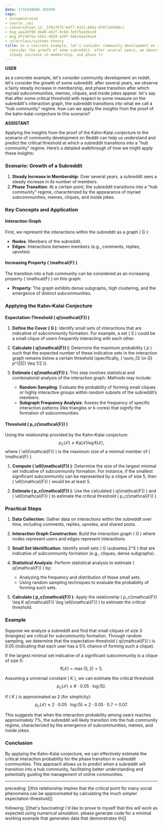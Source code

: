 ```yaml
---
date: 1716348686.301049
tags:
- autogenerated
- source__oai
- conversation_id__5f9a76f5-b4f7-4311-80da-07071dd580c1
- msg_aaa28f96-db40-4d2f-9c6d-7e575ae3bce8
- msg_6f230fea-55b1-4929-a39f-5b6c6ae24e24
- colorclass/systems-theory
title: as a concrete example, let's consider community development on reddit. let's
  consider the growth of some subreddit. after several years, we observe a fairly
  steady increase in membership, and phase tr
---
```


**USER**

as a concrete example, let's consider community development on reddit. let's consider the growth of some subreddit. after several years, we observe a fairly steady increase in membership, and phase transition after which myriad subcommunities, memes, cliques, and inside jokes appear. let's say that after some critical threshold with respect to some measure on the subreddit's interaction graph, the subreddit transitions into what we call a "hub community" regime. how can we apply the insights from the proof of the kahn-kalai conjecture to this scenario?


**ASSISTANT**

Applying the insights from the proof of the Kahn–Kalai conjecture to the scenario of community development on Reddit can help us understand and predict the critical threshold at which a subreddit transitions into a "hub community" regime. Here’s a detailed walkthrough of how we might apply these insights:

### Scenario: Growth of a Subreddit

1. **Steady Increase in Membership**: Over several years, a subreddit sees a steady increase in its number of members.
2. **Phase Transition**: At a certain point, the subreddit transitions into a "hub community" regime, characterized by the appearance of myriad subcommunities, memes, cliques, and inside jokes.

### Key Concepts and Application

#### Interaction Graph

First, we represent the interactions within the subreddit as a graph \( G \):
- **Nodes**: Members of the subreddit.
- **Edges**: Interactions between members (e.g., comments, replies, upvotes).

#### Increasing Property \( \mathcal{F} \)

The transition into a hub community can be considered as an increasing property \( \mathcal{F} \) on this graph:
- **Property**: The graph exhibits dense subgraphs, high clustering, and the emergence of distinct subcommunities.

### Applying the Kahn–Kalai Conjecture

#### Expectation-Threshold \( q(\mathcal{F}) \)

1. **Define the Cover \( G \)**: Identify small sets of interactions that are indicative of subcommunity formation. For example, a set \( S \) could be a small clique of users frequently interacting with each other.

2. **Calculate \( q(\mathcal{F}) \)**: Determine the maximum probability \( p \) such that the expected number of these indicative sets in the interaction graph remains below a certain threshold (specifically, \( \sum_{S \in G} p^{|S|} \leq 1/2 \)).

3. **Estimate \( q(\mathcal{F}) \)**: This step involves statistical and combinatorial analysis of the interaction graph. Methods may include:
   - **Random Sampling**: Evaluate the probability of forming small cliques or highly interactive groups within random subsets of the subreddit’s members.
   - **Subgraph Frequency Analysis**: Assess the frequency of specific interaction patterns (like triangles or k-cores) that signify the formation of subcommunities.

#### Threshold \( p_c(\mathcal{F}) \)

Using the relationship provided by the Kahn–Kalai conjecture:
$$
p_c(\mathcal{F}) \leq K q(\mathcal{F}) \log \ell(\mathcal{F}),
$$
where \( \ell(\mathcal{F}) \) is the maximum size of a minimal member of \( \mathcal{F} \).

1. **Compute \( \ell(\mathcal{F}) \)**: Determine the size of the largest minimal set indicative of subcommunity formation. For instance, if the smallest significant subcommunity can be represented by a clique of size 5, then \( \ell(\mathcal{F}) \) would be at least 5.

2. **Estimate \( p_c(\mathcal{F}) \)**: Use the calculated \( q(\mathcal{F}) \) and \( \ell(\mathcal{F}) \) to estimate the critical threshold \( p_c(\mathcal{F}) \).

### Practical Steps

1. **Data Collection**: Gather data on interactions within the subreddit over time, including comments, replies, upvotes, and shared posts.

2. **Interaction Graph Construction**: Build the interaction graph \( G \) where nodes represent users and edges represent interactions.

3. **Small Set Identification**: Identify small sets \( G \subseteq 2^X \) that are indicative of subcommunity formation (e.g., cliques, dense subgraphs).

4. **Statistical Analysis**: Perform statistical analysis to estimate \( q(\mathcal{F}) \) by:
   - Analyzing the frequency and distribution of these small sets.
   - Using random sampling techniques to evaluate the probability of forming such sets.

5. **Calculate \( p_c(\mathcal{F}) \)**: Apply the relationship \( p_c(\mathcal{F}) \leq K q(\mathcal{F}) \log \ell(\mathcal{F}) \) to estimate the critical threshold.

### Example

Suppose we analyze a subreddit and find that small cliques of size 3 (triangles) are critical for subcommunity formation. Through random sampling, we determine that the expectation-threshold \( q(\mathcal{F}) \) is 0.05 (indicating that each user has a 5% chance of forming such a clique).

If the largest minimal set indicative of a significant subcommunity is a clique of size 5:
$$
\ell(\mathcal{F}) = \max(5, 2) = 5.
$$

Assuming a universal constant \( K \), we can estimate the critical threshold:
$$
p_c(\mathcal{F}) \leq K \cdot 0.05 \cdot \log(5).
$$

If \( K \) is approximated as 2 (for simplicity):
$$
p_c(\mathcal{F}) \approx 2 \cdot 0.05 \cdot \log(5) \approx 2 \cdot 0.05 \cdot 0.7 = 0.07.
$$

This suggests that when the interaction probability among users reaches approximately 7%, the subreddit will likely transition into the hub community regime, characterized by the emergence of subcommunities, memes, and inside jokes.

### Conclusion

By applying the Kahn–Kalai conjecture, we can effectively estimate the critical interaction probability for the phase transition in subreddit communities. This approach allows us to predict when a subreddit will transition into a hub community, facilitating better understanding and potentially guiding the management of online communities.


---

preceding: [[this relationship implies that the critical point for many social phenomena can be approximated by calculating the much simpler expectation-threshold]]  


following: [[that's fascinating! i'd like to prove to myself that this will work as expected using numerical simulation. please generate code for a minimal working example that generates data that demonstrates thi]]
